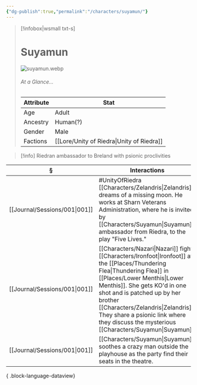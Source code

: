 ```yaml
---
{"dg-publish":true,"permalink":"/characters/suyamun/"}
---
```


> [!infobox|wsmall txt-s]
> # Suyamun
> ![suyamun.webp](/img/user/z_attachments/suyamun.webp) 
> ###### At a Glance...
> | Attribute | Stat |
> | ---- | ---- |
> | Age | Adult |
> | Ancestry | Human(?) |
> | Gender | Male |
> | Factions | [[Lore/Unity of Riedra\|Unity of Riedra]] |

>[!info] Riedran ambassador to Breland with psionic proclivities

| §                                | Interactions                                                                                                                                                                                                                       |
| -------------------------------- | ---------------------------------------------------------------------------------------------------------------------------------------------------------------------------------------------------------------------------------- |
| [[Journal/Sessions/001\|001]] | #UnityOfRiedra [[Characters/Zelandris\|Zelandris]] dreams of a missing moon. He works at Sharn Veterans Administration, where he is invited by [[Characters/Suyamun\|Suyamun]], ambassador from Riedra, to the play "Five Lives."                                            |
| [[Journal/Sessions/001\|001]] | [[Characters/Nazari\|Nazari]] fights [[Characters/Ironfoot\|Ironfoot]] at the [[Places/Thundering Flea\|Thundering Flea]] in [[Places/Lower Menthis\|Lower Menthis]]. She gets KO'd in one shot and is patched up by her brother [[Characters/Zelandris\|Zelandris]]. They share a psionic link where they discuss the mysterious [[Characters/Suyamun\|Suyamun]]. |
| [[Journal/Sessions/001\|001]] | [[Characters/Suyamun\|Suyamun]] soothes a crazy man outside the playhouse as the party find their seats in the theatre.                                                                                                                                |

{ .block-language-dataview}